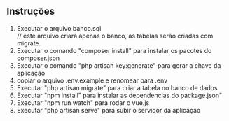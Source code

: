 <h2>Instruções</h2>
<ol>
<li>Executar o arquivo banco.sql</li> // este arquivo criará apenas o banco, as tabelas serão criadas com migrate.
<li>Executar o comando "composer install" para instalar os pacotes do composer.json</li>
<li>Executar o comando "php artisan key:generate" para gerar a chave da aplicação</li>
<li>copiar o arquivo .env.example e renomear para .env</li>
<li>Executar "php artisan migrate" para criar a tabela no banco de dados</li>
<li>Executar "npm install" para instalar as dependencias do package.json"
<li>Executar "npm run watch" para rodar o vue.js</li>
<li>Executar "php artisan serve" para subir o servidor da aplicação</li>
</ol>
